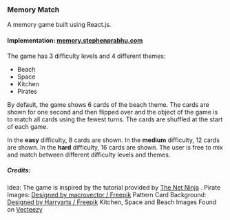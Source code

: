 <h3>Memory Match</h3>
<p>A memory game built using React.js.</p>
<h4>Implementation: <a href="https://memory.stephenprabhu.com/">memory.stephenprabhu.com</a></h4>
<p>The game has 3 difficulty levels and 4 different themes:
<ul>
    <li>Beach</li>
    <li>Space</li>
    <li>Kitchen</li>
    <li>Pirates</li>
</ul>
By default, the game shows 6 cards of the beach theme. The cards are shown for one second and then flipped over and the object of the game is to match all cards using the fewest turns. The cards are shuffled at the start of each game.
</p>
<p>
In the <strong>easy</strong> difficulty, 8 cards are shown. In the <strong>medium</strong> difficulty, 12 cards are shown. In the <strong>hard</strong> difficulty, 16 cards are shown. The user is free to mix and match between different difficulty levels and themes.
</p>

<h5>Credits:</h5>
Idea: The game is inspired by the tutorial provided by <a href="https://www.youtube.com/c/TheNetNinja">The Net Ninja</a> . 
Pirate Images: <a href="http://www.freepik.com">Designed by macrovector / Freepik</a>
Pattern Card Background: <a href="http://www.freepik.com">Designed by Harryarts / Freepik</a>
Kitchen, Space and Beach Images Found on <a href="https://www.vecteezy.com/">Vecteezy</a>